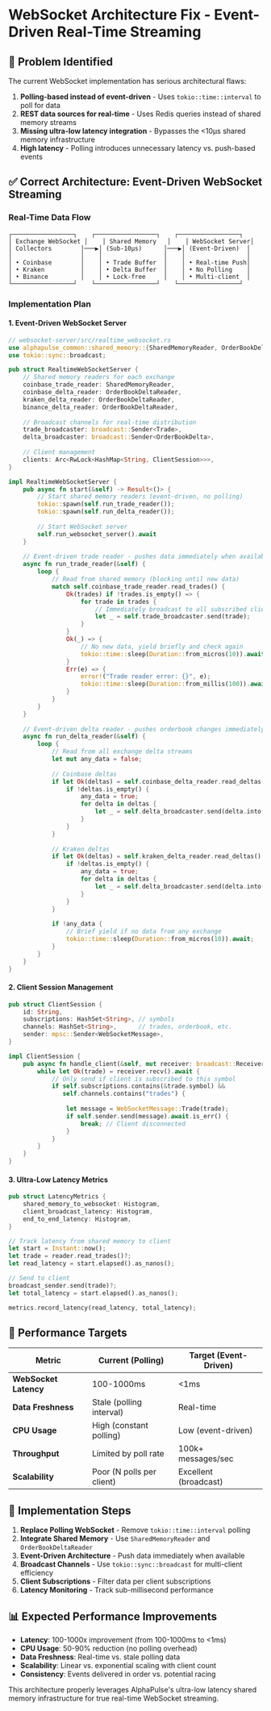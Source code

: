 # WebSocket Architecture Fix - Event-Driven Real-Time Streaming

## 🚨 Problem Identified

The current WebSocket implementation has serious architectural flaws:

1. **Polling-based instead of event-driven** - Uses `tokio::time::interval` to poll for data
2. **REST data sources for real-time** - Uses Redis queries instead of shared memory streams
3. **Missing ultra-low latency integration** - Bypasses the <10μs shared memory infrastructure
4. **High latency** - Polling introduces unnecessary latency vs. push-based events

## ✅ Correct Architecture: Event-Driven WebSocket Streaming

### **Real-Time Data Flow**

```
┌─────────────────┐    ┌─────────────────┐    ┌─────────────────┐
│ Exchange WebSocket │    │ Shared Memory   │    │ WebSocket Server│
│ Collectors        │───▶│ (Sub-10μs)      │───▶│ (Event-Driven)  │
│                   │    │                 │    │                 │
│ • Coinbase        │    │ • Trade Buffer  │    │ • Real-time Push│
│ • Kraken          │    │ • Delta Buffer  │    │ • No Polling    │
│ • Binance         │    │ • Lock-free     │    │ • Multi-client  │
└─────────────────┘    └─────────────────┘    └─────────────────┘
```

### **Implementation Plan**

#### **1. Event-Driven WebSocket Server**

```rust
// websocket-server/src/realtime_websocket.rs
use alphapulse_common::shared_memory::{SharedMemoryReader, OrderBookDeltaReader};
use tokio::sync::broadcast;

pub struct RealtimeWebSocketServer {
    // Shared memory readers for each exchange
    coinbase_trade_reader: SharedMemoryReader,
    coinbase_delta_reader: OrderBookDeltaReader,
    kraken_delta_reader: OrderBookDeltaReader,
    binance_delta_reader: OrderBookDeltaReader,
    
    // Broadcast channels for real-time distribution
    trade_broadcaster: broadcast::Sender<Trade>,
    delta_broadcaster: broadcast::Sender<OrderBookDelta>,
    
    // Client management
    clients: Arc<RwLock<HashMap<String, ClientSession>>>,
}

impl RealtimeWebSocketServer {
    pub async fn start(&self) -> Result<()> {
        // Start shared memory readers (event-driven, no polling)
        tokio::spawn(self.run_trade_reader());
        tokio::spawn(self.run_delta_reader());
        
        // Start WebSocket server
        self.run_websocket_server().await
    }
    
    // Event-driven trade reader - pushes data immediately when available
    async fn run_trade_reader(&self) {
        loop {
            // Read from shared memory (blocking until new data)
            match self.coinbase_trade_reader.read_trades() {
                Ok(trades) if !trades.is_empty() => {
                    for trade in trades {
                        // Immediately broadcast to all subscribed clients
                        let _ = self.trade_broadcaster.send(trade);
                    }
                }
                Ok(_) => {
                    // No new data, yield briefly and check again
                    tokio::time::sleep(Duration::from_micros(10)).await;
                }
                Err(e) => {
                    error!("Trade reader error: {}", e);
                    tokio::time::sleep(Duration::from_millis(100)).await;
                }
            }
        }
    }
    
    // Event-driven delta reader - pushes orderbook changes immediately  
    async fn run_delta_reader(&self) {
        loop {
            // Read from all exchange delta streams
            let mut any_data = false;
            
            // Coinbase deltas
            if let Ok(deltas) = self.coinbase_delta_reader.read_deltas() {
                if !deltas.is_empty() {
                    any_data = true;
                    for delta in deltas {
                        let _ = self.delta_broadcaster.send(delta.into());
                    }
                }
            }
            
            // Kraken deltas  
            if let Ok(deltas) = self.kraken_delta_reader.read_deltas() {
                if !deltas.is_empty() {
                    any_data = true;
                    for delta in deltas {
                        let _ = self.delta_broadcaster.send(delta.into());
                    }
                }
            }
            
            if !any_data {
                // Brief yield if no data from any exchange
                tokio::time::sleep(Duration::from_micros(10)).await;
            }
        }
    }
}
```

#### **2. Client Session Management**

```rust
pub struct ClientSession {
    id: String,
    subscriptions: HashSet<String>, // symbols
    channels: HashSet<String>,      // trades, orderbook, etc.
    sender: mpsc::Sender<WebSocketMessage>,
}

impl ClientSession {
    pub async fn handle_client(&self, mut receiver: broadcast::Receiver<Trade>) {
        while let Ok(trade) = receiver.recv().await {
            // Only send if client is subscribed to this symbol
            if self.subscriptions.contains(&trade.symbol) && 
               self.channels.contains("trades") {
                
                let message = WebSocketMessage::Trade(trade);
                if self.sender.send(message).await.is_err() {
                    break; // Client disconnected
                }
            }
        }
    }
}
```

#### **3. Ultra-Low Latency Metrics**

```rust
pub struct LatencyMetrics {
    shared_memory_to_websocket: Histogram,
    client_broadcast_latency: Histogram,
    end_to_end_latency: Histogram,
}

// Track latency from shared memory to client
let start = Instant::now();
let trade = reader.read_trades()?;
let read_latency = start.elapsed().as_nanos();

// Send to client
broadcast_sender.send(trade)?;
let total_latency = start.elapsed().as_nanos();

metrics.record_latency(read_latency, total_latency);
```

## 🎯 Performance Targets

| Metric | Current (Polling) | Target (Event-Driven) |
|--------|-------------------|------------------------|
| **WebSocket Latency** | 100-1000ms | <1ms |
| **Data Freshness** | Stale (polling interval) | Real-time |
| **CPU Usage** | High (constant polling) | Low (event-driven) |
| **Throughput** | Limited by poll rate | 100k+ messages/sec |
| **Scalability** | Poor (N polls per client) | Excellent (broadcast) |

## 🔧 Implementation Steps

1. **Replace Polling WebSocket** - Remove `tokio::time::interval` polling
2. **Integrate Shared Memory** - Use `SharedMemoryReader` and `OrderBookDeltaReader`
3. **Event-Driven Architecture** - Push data immediately when available
4. **Broadcast Channels** - Use `tokio::sync::broadcast` for multi-client efficiency
5. **Client Subscriptions** - Filter data per client subscriptions
6. **Latency Monitoring** - Track sub-millisecond performance

## 📊 Expected Performance Improvements

- **Latency**: 100-1000x improvement (from 100-1000ms to <1ms)
- **CPU Usage**: 50-90% reduction (no polling overhead)
- **Data Freshness**: Real-time vs. stale polling data
- **Scalability**: Linear vs. exponential scaling with client count
- **Consistency**: Events delivered in order vs. potential racing

This architecture properly leverages AlphaPulse's ultra-low latency shared memory infrastructure for true real-time WebSocket streaming.